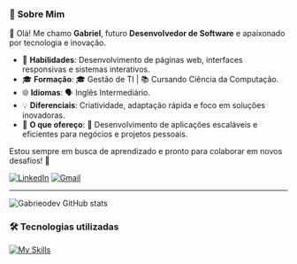 ### 🚀 **Sobre Mim**  
👋 Olá! Me chamo **Gabriel**, futuro **Desenvolvedor de Software** e apaixonado por tecnologia e inovação. 

- 🎯 **Habilidades**: Desenvolvimento de páginas web, interfaces responsivas e sistemas interativos.  
- 🎓 **Formação**: 🎓 Gestão de TI | 📚 Cursando Ciência da Computação.  
- 🌐 **Idiomas**: 🗣️ Inglês Intermediário.    
- 💡 **Diferenciais**: Criatividade, adaptação rápida e foco em soluções inovadoras.  
- 💼 **O que ofereço**: 🚀 Desenvolvimento de aplicações escaláveis e eficientes para negócios e projetos pessoais.  
  
Estou sempre em busca de aprendizado e pronto para colaborar em novos desafios! 🚀  

[![LinkedIn](https://img.shields.io/badge/linkedin-%230077B5.svg?style=for-the-badge&logo=linkedin&logoColor=white)](https://www.linkedin.com/in/gabriazevedo/)
[![Gmail](https://img.shields.io/badge/Gmail-D14836?style=for-the-badge&logo=gmail&logoColor=white)](https://mail.google.com/mail/?view=cm&to=gab.almeidaazevedo@gmail.com)

---

![Gabrieodev GitHub stats](https://github-readme-stats.vercel.app/api?username=gabrieodev&show_icons=true&bg_color=00000000)

### 🛠 **Tecnologias utilizadas**
[![My Skills](https://skillicons.dev/icons?i=python,java,spring,mysql,mongodb,html,css,js,nodejs,angular,azure,git,github)](https://skillicons.dev)




